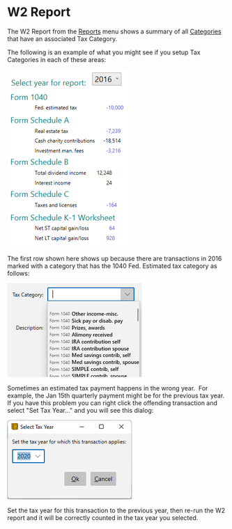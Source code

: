 # W2 Report

The W2 Report from the [Reports](Reports.md) menu shows a summary of all [Categories](../Basics/Categories.md) that have an associated Tax Category.

The following is an example of what you might see if you setup Tax Categories in each of these areas:

![](../Images/W2%20Report.png)

The first row shown here shows up because there are transactions in 2016 marked with a category that has the 1040 Fed. Estimated tax category as follows:

![](../Images/W2%20Report1.png)

Sometimes an estimated tax payment happens in the wrong year.  For example, the Jan 15th quarterly payment might be for the previous tax year.  If you have this problem you can right click the offending transaction and select "Set Tax Year…" and you will see this dialog:

![](../Images/W2%20Report2.png)

Set the tax year for this transaction to the previous year, then re-run the W2 report and it will be correctly counted in the tax year you selected.



